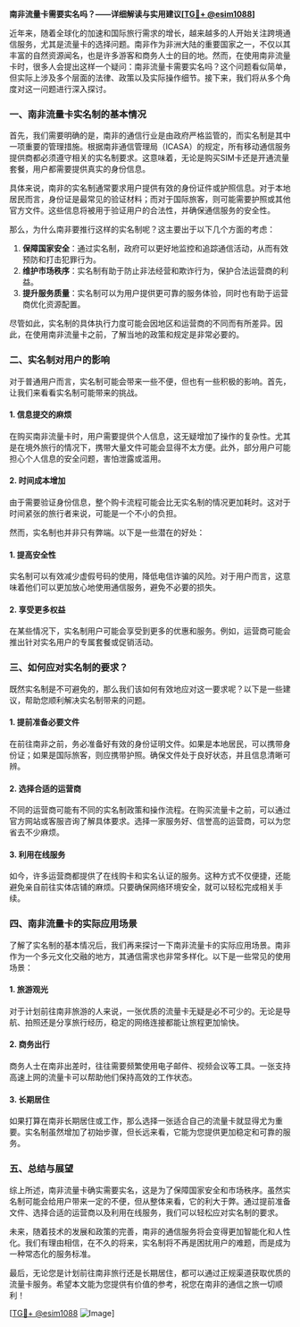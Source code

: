 **南非流量卡需要实名吗？——详细解读与实用建议[[TG💪+ @esim1088](https://t.me/s/esim1088)]**

近年来，随着全球化的加速和国际旅行需求的增长，越来越多的人开始关注跨境通信服务，尤其是流量卡的选择问题。南非作为非洲大陆的重要国家之一，不仅以其丰富的自然资源闻名，也是许多游客和商务人士的目的地。然而，在使用南非流量卡时，很多人会提出这样一个疑问：南非流量卡需要实名吗？这个问题看似简单，但实际上涉及多个层面的法律、政策以及实际操作细节。接下来，我们将从多个角度对这一问题进行深入探讨。

### 一、南非流量卡实名制的基本情况

首先，我们需要明确的是，南非的通信行业是由政府严格监管的，而实名制是其中一项重要的管理措施。根据南非通信管理局（ICASA）的规定，所有移动通信服务提供商都必须遵守相关的实名制要求。这意味着，无论是购买SIM卡还是开通流量套餐，用户都需要提供真实的身份信息。

具体来说，南非的实名制通常要求用户提供有效的身份证件或护照信息。对于本地居民而言，身份证是最常见的验证材料；而对于国际旅客，则可能需要护照或其他官方文件。这些信息将被用于验证用户的合法性，并确保通信服务的安全性。

那么，为什么南非要推行这样的实名制呢？这主要出于以下几个方面的考虑：

1. **保障国家安全**：通过实名制，政府可以更好地监控和追踪通信活动，从而有效预防和打击犯罪行为。
2. **维护市场秩序**：实名制有助于防止非法经营和欺诈行为，保护合法运营商的利益。
3. **提升服务质量**：实名制可以为用户提供更可靠的服务体验，同时也有助于运营商优化资源配置。

尽管如此，实名制的具体执行力度可能会因地区和运营商的不同而有所差异。因此，在使用南非流量卡之前，了解当地的政策和规定是非常必要的。

### 二、实名制对用户的影响

对于普通用户而言，实名制可能会带来一些不便，但也有一些积极的影响。首先，让我们来看看实名制可能带来的挑战。

#### 1. **信息提交的麻烦**
在购买南非流量卡时，用户需要提供个人信息，这无疑增加了操作的复杂性。尤其是在境外旅行的情况下，携带大量文件可能会显得不太方便。此外，部分用户可能担心个人信息的安全问题，害怕泄露或滥用。

#### 2. **时间成本增加**
由于需要验证身份信息，整个购卡流程可能会比无实名制的情况更加耗时。这对于时间紧张的旅行者来说，可能是一个不小的负担。

然而，实名制也并非只有弊端。以下是一些潜在的好处：

#### 1. **提高安全性**
实名制可以有效减少虚假号码的使用，降低电信诈骗的风险。对于用户而言，这意味着他们可以更加放心地使用通信服务，避免不必要的损失。

#### 2. **享受更多权益**
在某些情况下，实名制用户可能会享受到更多的优惠和服务。例如，运营商可能会推出针对实名用户的专属套餐或促销活动。

### 三、如何应对实名制的要求？

既然实名制是不可避免的，那么我们该如何有效地应对这一要求呢？以下是一些建议，帮助您顺利解决实名制带来的问题。

#### 1. **提前准备必要文件**
在前往南非之前，务必准备好有效的身份证明文件。如果是本地居民，可以携带身份证；如果是国际旅客，则应携带护照。确保文件处于良好状态，并且信息清晰可辨。

#### 2. **选择合适的运营商**
不同的运营商可能有不同的实名制政策和操作流程。在购买流量卡之前，可以通过官方网站或客服咨询了解具体要求。选择一家服务好、信誉高的运营商，可以为您省去不少麻烦。

#### 3. **利用在线服务**
如今，许多运营商都提供了在线购卡和实名认证的服务。这种方式不仅便捷，还能避免亲自前往实体店铺的麻烦。只要确保网络环境安全，就可以轻松完成相关手续。

### 四、南非流量卡的实际应用场景

了解了实名制的基本情况后，我们再来探讨一下南非流量卡的实际应用场景。南非作为一个多元文化交融的地方，其通信需求也非常多样化。以下是一些常见的使用场景：

#### 1. **旅游观光**
对于计划前往南非旅游的人来说，一张优质的流量卡无疑是必不可少的。无论是导航、拍照还是分享旅行经历，稳定的网络连接都能让旅程更加愉快。

#### 2. **商务出行**
商务人士在南非出差时，往往需要频繁使用电子邮件、视频会议等工具。一张支持高速上网的流量卡可以帮助他们保持高效的工作状态。

#### 3. **长期居住**
如果打算在南非长期居住或工作，那么选择一张适合自己的流量卡就显得尤为重要。实名制虽然增加了初始步骤，但长远来看，它能为您提供更加稳定和可靠的服务。

### 五、总结与展望

综上所述，南非流量卡确实需要实名，这是为了保障国家安全和市场秩序。虽然实名制可能会给用户带来一定的不便，但从整体来看，它的利大于弊。通过提前准备文件、选择合适的运营商以及利用在线服务，我们可以轻松应对实名制的要求。

未来，随着技术的发展和政策的完善，南非的通信服务将会变得更加智能化和人性化。我们有理由相信，在不久的将来，实名制将不再是困扰用户的难题，而是成为一种常态化的服务标准。

最后，无论您是计划前往南非旅行还是长期居住，都可以通过正规渠道获取优质的流量卡服务。希望本文能为您提供有价值的参考，祝您在南非的通信之旅一切顺利！

[[TG💪+ @esim1088](https://t.me/s/esim1088) ![Image](https://i.postimg.cc/4NQfJmqS/Snipaste-2025-05-13-00-14-12.png)]